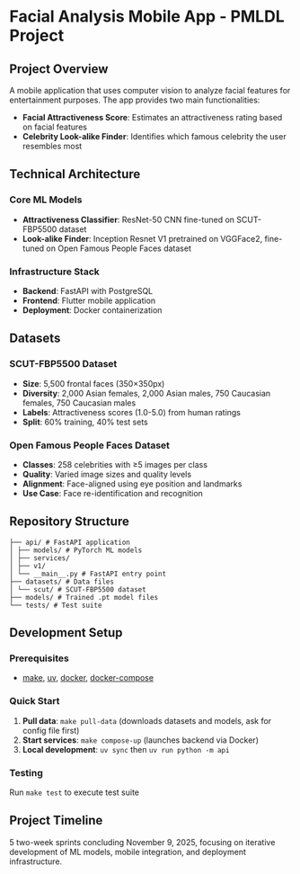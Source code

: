 # Facial Analysis Mobile App - PMLDL Project

## Project Overview

A mobile application that uses computer vision to analyze facial features for entertainment purposes. The app provides two main functionalities:
- **Facial Attractiveness Score**: Estimates an attractiveness rating based on facial features
- **Celebrity Look-alike Finder**: Identifies which famous celebrity the user resembles most

## Technical Architecture

### Core ML Models
- **Attractiveness Classifier**: ResNet-50 CNN fine-tuned on SCUT-FBP5500 dataset
- **Look-alike Finder**: Inception Resnet V1 pretrained on VGGFace2, fine-tuned on Open Famous People Faces dataset

### Infrastructure Stack
- **Backend**: FastAPI with PostgreSQL
- **Frontend**: Flutter mobile application
- **Deployment**: Docker containerization

## Datasets

### SCUT-FBP5500 Dataset
- **Size**: 5,500 frontal faces (350×350px)
- **Diversity**: 2,000 Asian females, 2,000 Asian males, 750 Caucasian females, 750 Caucasian males
- **Labels**: Attractiveness scores (1.0-5.0) from human ratings
- **Split**: 60% training, 40% test sets

### Open Famous People Faces Dataset
- **Classes**: 258 celebrities with ≥5 images per class
- **Quality**: Varied image sizes and quality levels
- **Alignment**: Face-aligned using eye position and landmarks
- **Use Case**: Face re-identification and recognition

## Repository Structure

```
├── api/ # FastAPI application
│ ├── models/ # PyTorch ML models
│ ├── services/
│ ├── v1/
│ └── __main__.py # FastAPI entry point
├── datasets/ # Data files
│ └── scut/ # SCUT-FBP5500 dataset
├── models/ # Trained .pt model files
└── tests/ # Test suite
```
## Development Setup

### Prerequisites
- [make](https://www.gnu.org/software/make/), [uv](https://www.uvproject.xyz/), [docker](https://docs.docker.com/get-docker/), [docker-compose](https://docs.docker.com/compose/install/)

### Quick Start
1. **Pull data**: `make pull-data` (downloads datasets and models, ask for config file first)
2. **Start services**: `make compose-up` (launches backend via Docker)
3. **Local development**: `uv sync` then `uv run python -m api`

### Testing
Run `make test` to execute test suite

## Project Timeline
5 two-week sprints concluding November 9, 2025, focusing on iterative development of ML models, mobile integration, and deployment infrastructure.